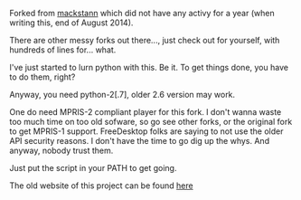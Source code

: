 Forked from [mackstann][] which did not have any activy for a year (when writing
this, end of August 2014).

There are other messy forks out there..., just check out for yourself, with
hundreds of lines for... what.

I've just started to lurn python with this. Be it. To get things done, you have
to do them, right?

Anyway, you need python-2[.7], older 2.6 version may work.

One do need MPRIS-2 compliant player for this fork. I don't wanna waste too much
time on too old sofware, so go see other forks, or the original fork to get MPRIS-1
support. FreeDesktop folks are saying to not use the older API security reasons.
I don't have the time to go dig up the whys. And anyway, nobody trust them.

Just put the script in your PATH to get going.

The old website of this project can be found [here][]

[mackstann]: https://github.com/mackstann/mpris-remote
[here]: http://incise.org/mpris-remote.html
